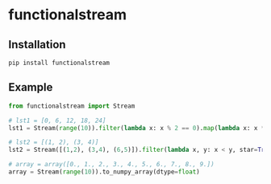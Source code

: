 # functionalstream

## Installation

```shell script
pip install functionalstream
```

## Example

```python
from functionalstream import Stream

# lst1 = [0, 6, 12, 18, 24]
lst1 = Stream(range(10)).filter(lambda x: x % 2 == 0).map(lambda x: x * 3).to_list()

# lst2 = [(1, 2), (3, 4)]
lst2 = Stream([(1,2), (3,4), (6,5)]).filter(lambda x, y: x < y, star=True).to_list()

# array = array([0., 1., 2., 3., 4., 5., 6., 7., 8., 9.])
array = Stream(range(10)).to_numpy_array(dtype=float)
```
